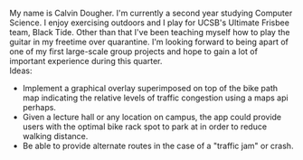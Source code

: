 My name is Calvin Dougher. I'm currently a second year studying Computer Science. I enjoy exercising outdoors and I play for UCSB's Ultimate Frisbee team, Black Tide. Other than that I've been teaching myself how to play the guitar in my freetime over quarantine. I'm looking forward to being apart of one of my first large-scale group projects and hope to gain a lot of important experience during this quarter.  
Ideas:  
- Implement a graphical overlay superimposed on top of the bike path map indicating the relative levels of traffic congestion using a maps api perhaps.
- Given a lecture hall or any location on campus, the app could provide users with the optimal bike rack spot to park at in order to reduce walking distance.
- Be able to provide alternate routes in the case of a "traffic jam" or crash.
